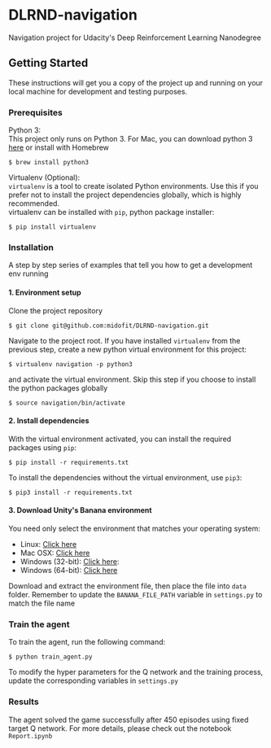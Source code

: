 # DLRND-navigation
Navigation project for Udacity's Deep Reinforcement Learning Nanodegree

## Getting Started

These instructions will get you a copy of the project up and running on your local machine for development and testing purposes.

### Prerequisites

Python 3:  
This project only runs on Python 3. For Mac, you can download python 3 [here](https://www.python.org/downloads/mac-osx/) or install with Homebrew

```
$ brew install python3
```

Virtualenv (Optional):  
`virtualenv` is a tool to create isolated Python environments. Use this if you prefer not to install the project dependencies globally, which is highly recommended.  
virtualenv can be installed with `pip`, python package installer:  
```
$ pip install virtualenv
```

### Installation

A step by step series of examples that tell you how to get a development env running

#### 1. Environment setup
Clone the project repository

```
$ git clone git@github.com:midofit/DLRND-navigation.git
```

Navigate to the project root. If you have installed `virtualenv` from the previous step, create a new python virtual environment for this project:  

```
$ virtualenv navigation -p python3
```
and activate the virtual environment. Skip this step if you choose to install the python packages globally

```
$ source navigation/bin/activate
```
#### 2. Install dependencies  

With the virtual environment activated, you can install the required packages using `pip`:  
```
$ pip install -r requirements.txt
```
To install the dependencies without the virtual environment, use `pip3`:  
```
$ pip3 install -r requirements.txt
```

#### 3. Download Unity's Banana environment
You need only select the environment that matches your operating system:  
* Linux: [Click here](https://s3-us-west-1.amazonaws.com/udacity-drlnd/P1/Banana/Banana_Linux.zip)
* Mac OSX: [Click here](https://s3-us-west-1.amazonaws.com/udacity-drlnd/P1/Banana/Banana.app.zip)
* Windows (32-bit): [Click here](https://s3-us-west-1.amazonaws.com/udacity-drlnd/P1/Banana/Banana_Windows_x86.zip):
* Windows (64-bit): [Click here](https://s3-us-west-1.amazonaws.com/udacity-drlnd/P1/Banana/Banana_Windows_x86_64.zip)       
  
Download and extract the environment file, then place the file into `data` folder. Remember to update the `BANANA_FILE_PATH` variable in `settings.py` to match the file name

### Train the agent

To train the agent, run the following command:
```
$ python train_agent.py
```
To modify the hyper parameters for the Q network and the training process, update the corresponding variables in `settings.py`

### Results

The agent solved the game successfully after 450 episodes using fixed target Q network. For more details, please check out the notebook `Report.ipynb`